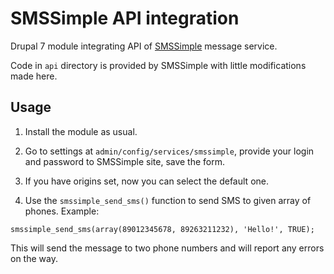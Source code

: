 # SMSSimple API integration

Drupal 7 module integrating API of [SMSSimple](http://www.smsimple.ru/) message service.

Code in `api` directory is provided by SMSSimple with little modifications made here.

## Usage

1. Install the module as usual.

2. Go to settings at `admin/config/services/smssimple`, provide your login and password to SMSSimple site, save the form.

3. If you have origins set, now you can select the default one.
 
4. Use the `smssimple_send_sms()` function to send SMS to given array of phones. Example:

```
smssimple_send_sms(array(89012345678, 89263211232), 'Hello!', TRUE);
```

This will send the message to two phone numbers and will report any errors on the way.
